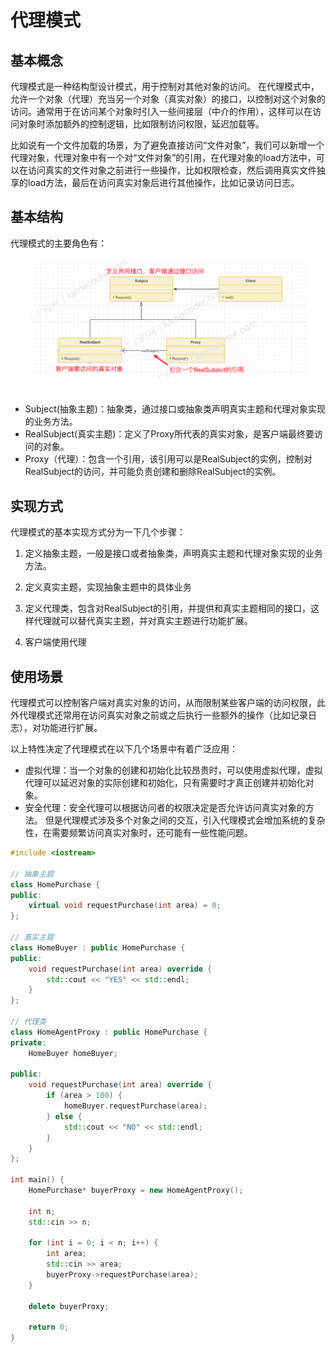# 代理模式

## 基本概念

代理模式是一种结构型设计模式，用于控制对其他对象的访问。
在代理模式中，允许一个对象（代理）充当另一个对象（真实对象）的接口，以控制对这个对象的访问。通常用于在访问某个对象时引入一些间接层（中介的作用），这样可以在访问对象时添加额外的控制逻辑，比如限制访问权限，延迟加载等。

比如说有一个文件加载的场景，为了避免直接访问“文件对象”，我们可以新增一个代理对象，代理对象中有一个对“文件对象”的引用，在代理对象的load方法中，可以在访问真实的文件对象之前进行一些操作，比如权限检查，然后调用真实文件独享的load方法，最后在访问真实对象后进行其他操作，比如记录访问日志。

## 基本结构

代理模式的主要角色有：
![alt text](image.png)

- Subject(抽象主题)：抽象类，通过接口或抽象类声明真实主题和代理对象实现的业务方法。
- RealSubject(真实主题)：定义了Proxy所代表的真实对象，是客户端最终要访问的对象。
- Proxy（代理）：包含一个引用，该引用可以是RealSubject的实例，控制对RealSubject的访问，并可能负责创建和删除RealSubject的实例。

## 实现方式

代理模式的基本实现方式分为一下几个步骤：

1. 定义抽象主题，一般是接口或者抽象类，声明真实主题和代理对象实现的业务方法。

2. 定义真实主题，实现抽象主题中的具体业务

3. 定义代理类，包含对RealSubject的引用，并提供和真实主题相同的接口，这样代理就可以替代真实主题，并对真实主题进行功能扩展。

4. 客户端使用代理

## 使用场景

代理模式可以控制客户端对真实对象的访问，从而限制某些客户端的访问权限，此外代理模式还常用在访问真实对象之前或之后执行一些额外的操作（比如记录日志），对功能进行扩展。

以上特性决定了代理模式在以下几个场景中有着广泛应用：

- 虚拟代理：当一个对象的创建和初始化比较昂贵时，可以使用虚拟代理，虚拟代理可以延迟对象的实际创建和初始化，只有需要时才真正创建并初始化对象。
- 安全代理：安全代理可以根据访问者的权限决定是否允许访问真实对象的方法。
但是代理模式涉及多个对象之间的交互，引入代理模式会增加系统的复杂性，在需要频繁访问真实对象时，还可能有一些性能问题。

```c++
#include <iostream>

// 抽象主题
class HomePurchase {
public:
    virtual void requestPurchase(int area) = 0;
};

// 真实主题
class HomeBuyer : public HomePurchase {
public:
    void requestPurchase(int area) override {
        std::cout << "YES" << std::endl;
    }
};

// 代理类
class HomeAgentProxy : public HomePurchase {
private:
    HomeBuyer homeBuyer;

public:
    void requestPurchase(int area) override {
        if (area > 100) {
            homeBuyer.requestPurchase(area);
        } else {
            std::cout << "NO" << std::endl;
        }
    }
};

int main() {
    HomePurchase* buyerProxy = new HomeAgentProxy();

    int n;
    std::cin >> n;

    for (int i = 0; i < n; i++) {
        int area;
        std::cin >> area;
        buyerProxy->requestPurchase(area);
    }

    delete buyerProxy;

    return 0;
}
```
